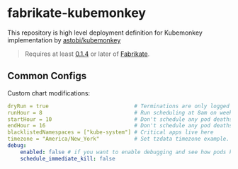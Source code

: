 # fabrikate-kubemonkey

This repository is high level deployment definition for Kubemonkey implementation by [astobi/kubemonkey](https://github.com/asobti/kube-monkey) 


> Requires at least [0.1.4](https://github.com/Microsoft/fabrikate/releases) or later of [Fabrikate](https://github.com/Microsoft/fabrikate).

## Common Configs

Custom chart modifications:

```yaml
dryRun = true                           # Terminations are only logged
runHour = 8                             # Run scheduling at 8am on weekdays
startHour = 10                          # Don't schedule any pod deaths before 10am
endHour = 16                            # Don't schedule any pod deaths after 4pm
blacklistedNamespaces = ["kube-system"] # Critical apps live here
timezone = "America/New_York"           # Set tzdata timezone example. Note the field is time_zone not timezone
debug:
    enabled: false # if you want to enable debugging and see how pods killed immediately set enabled and                                   schedule_immediate_kill to true
    schedule_immediate_kill: false
```
